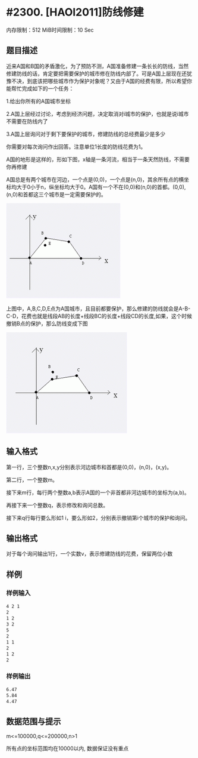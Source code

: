 # #2300. [HAOI2011]防线修建

内存限制：512 MiB时间限制：10 Sec

## 题目描述

近来A国和B国的矛盾激化，为了预防不测，A国准备修建一条长长的防线，当然修建防线的话，肯定要把需要保护的城市修在防线内部了。可是A国上层现在还犹豫不决，到底该把哪些城市作为保护对象呢？又由于A国的经费有限，所以希望你能帮忙完成如下的一个任务：

1.给出你所有的A国城市坐标

2.A国上层经过讨论，考虑到经济问题，决定取消对i城市的保护，也就是说i城市不需要在防线内了

3.A国上层询问对于剩下要保护的城市，修建防线的总经费最少是多少

你需要对每次询问作出回答。注意单位1长度的防线花费为1。

A国的地形是这样的，形如下图，x轴是一条河流，相当于一条天然防线，不需要你再修建

A国总是有两个城市在河边，一个点是(0,0)，一个点是(n,0)，其余所有点的横坐标均大于0小于n，纵坐标均大于0。A国有一个不在(0,0)和(n,0)的首都。(0,0),(n,0)和首都这三个城市是一定需要保护的。

![](upload/201105/image/2300_1.jpg)

上图中，A,B,C,D,E点为A国城市，且目前都要保护，那么修建的防线就会是A-B-C-D，花费也就是线段AB的长度+线段BC的长度+线段CD的长度,如果，这个时候撤销B点的保护，那么防线变成下图

![](upload/201105/image/2300_2.jpg)

## 输入格式

第一行，三个整数n,x,y分别表示河边城市和首都是(0,0)，(n,0)，(x,y)。

第二行，一个整数m。

接下来m行，每行两个整数a,b表示A国的一个非首都非河边城市的坐标为(a,b)。

再接下来一个整数q，表示修改和询问总数。

接下来q行每行要么形如1 i，要么形如2，分别表示撤销第i个城市的保护和询问。

## 输出格式

对于每个询问输出1行，一个实数v，表示修建防线的花费，保留两位小数

## 样例

### 样例输入

    
    4 2 1                                
    2                                  
    1 2                               
    3 2                               
    5                                 
    2
    1 1
    2
    1 2
    2
    

### 样例输出

    
    6.47
    5.84
    4.47
    

## 数据范围与提示

m<=100000,q<=200000,n>1

所有点的坐标范围均在10000以内, 数据保证没有重点
